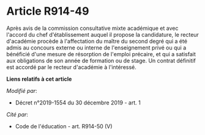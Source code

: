 # Article R914-49

Après avis de la commission consultative mixte académique et avec l'accord du chef d'établissement auquel il propose la
candidature, le recteur d'académie procède à l'affectation du maître du second degré qui a été admis au concours externe ou
interne de l'enseignement privé ou qui a bénéficié d'une mesure de résorption de l'emploi précaire, et qui a satisfait aux
obligations de son année de formation ou de stage. Un contrat définitif est accordé par le recteur d'académie à l'intéressé.

**Liens relatifs à cet article**

_Modifié par_:

  - Décret n°2019-1554 du 30 décembre 2019 - art. 1

_Cité par_:

  - Code de l'éducation - art. R914-50 (V)
